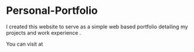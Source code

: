 # Personal-Portfolio
I created this website to serve as a simple web based portfolio detailing my projects and work experience .


You can visit at 
